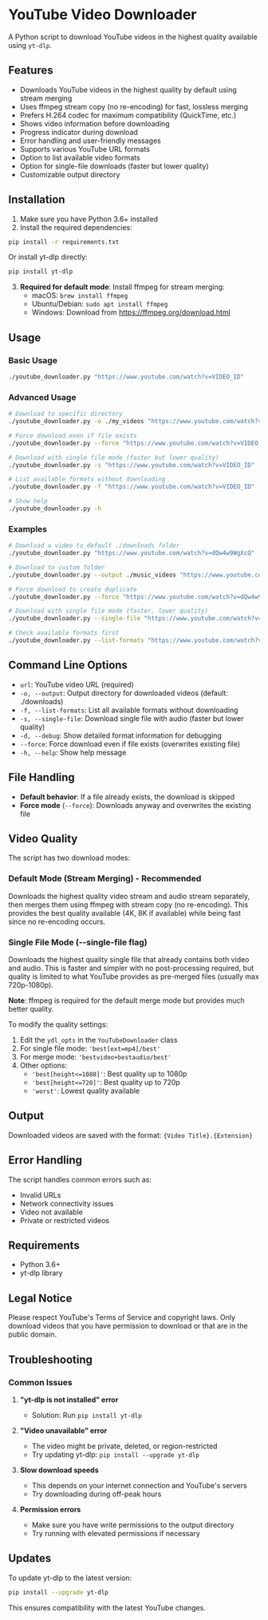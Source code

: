 # YouTube Video Downloader

A Python script to download YouTube videos in the highest quality available using `yt-dlp`.

## Features

- Downloads YouTube videos in the highest quality by default using stream merging
- Uses ffmpeg stream copy (no re-encoding) for fast, lossless merging
- Prefers H.264 codec for maximum compatibility (QuickTime, etc.)
- Shows video information before downloading
- Progress indicator during download
- Error handling and user-friendly messages
- Supports various YouTube URL formats
- Option to list available video formats
- Option for single-file downloads (faster but lower quality)
- Customizable output directory

## Installation

1. Make sure you have Python 3.6+ installed
2. Install the required dependencies:

```bash
pip install -r requirements.txt
```

Or install yt-dlp directly:

```bash
pip install yt-dlp
```

3. **Required for default mode**: Install ffmpeg for stream merging:
   - macOS: `brew install ffmpeg`
   - Ubuntu/Debian: `sudo apt install ffmpeg`
   - Windows: Download from https://ffmpeg.org/download.html

## Usage

### Basic Usage

```bash
./youtube_downloader.py "https://www.youtube.com/watch?v=VIDEO_ID"
```

### Advanced Usage

```bash
# Download to specific directory
./youtube_downloader.py -o ./my_videos "https://www.youtube.com/watch?v=VIDEO_ID"

# Force download even if file exists
./youtube_downloader.py --force "https://www.youtube.com/watch?v=VIDEO_ID"

# Download with single file mode (faster but lower quality)
./youtube_downloader.py -s "https://www.youtube.com/watch?v=VIDEO_ID"

# List available formats without downloading
./youtube_downloader.py -f "https://www.youtube.com/watch?v=VIDEO_ID"

# Show help
./youtube_downloader.py -h
```

### Examples

```bash
# Download a video to default ./downloads folder
./youtube_downloader.py "https://www.youtube.com/watch?v=dQw4w9WgXcQ"

# Download to custom folder
./youtube_downloader.py --output ./music_videos "https://www.youtube.com/watch?v=dQw4w9WgXcQ"

# Force download to create duplicate
./youtube_downloader.py --force "https://www.youtube.com/watch?v=dQw4w9WgXcQ"

# Download with single file mode (faster, lower quality)
./youtube_downloader.py --single-file "https://www.youtube.com/watch?v=dQw4w9WgXcQ"

# Check available formats first
./youtube_downloader.py --list-formats "https://www.youtube.com/watch?v=dQw4w9WgXcQ"
```

## Command Line Options

- `url`: YouTube video URL (required)
- `-o, --output`: Output directory for downloaded videos (default: ./downloads)
- `-f, --list-formats`: List all available formats without downloading
- `-s, --single-file`: Download single file with audio (faster but lower quality)
- `-d, --debug`: Show detailed format information for debugging
- `--force`: Force download even if file exists (overwrites existing file)
- `-h, --help`: Show help message

## File Handling

- **Default behavior**: If a file already exists, the download is skipped
- **Force mode** (`--force`): Downloads anyway and overwrites the existing file

## Video Quality

The script has two download modes:

### Default Mode (Stream Merging) - **Recommended**
Downloads the highest quality video stream and audio stream separately, then merges them using ffmpeg with stream copy (no re-encoding). This provides the best quality available (4K, 8K if available) while being fast since no re-encoding occurs.

### Single File Mode (--single-file flag)
Downloads the highest quality single file that already contains both video and audio. This is faster and simpler with no post-processing required, but quality is limited to what YouTube provides as pre-merged files (usually max 720p-1080p).

**Note**: ffmpeg is required for the default merge mode but provides much better quality.

To modify the quality settings:

1. Edit the `ydl_opts` in the `YouTubeDownloader` class
2. For single file mode: `'best[ext=mp4]/best'`
3. For merge mode: `'bestvideo+bestaudio/best'`
4. Other options:
   - `'best[height<=1080]'`: Best quality up to 1080p
   - `'best[height<=720]'`: Best quality up to 720p
   - `'worst'`: Lowest quality available

## Output

Downloaded videos are saved with the format: `{Video Title}.{Extension}`

## Error Handling

The script handles common errors such as:
- Invalid URLs
- Network connectivity issues
- Video not available
- Private or restricted videos

## Requirements

- Python 3.6+
- yt-dlp library

## Legal Notice

Please respect YouTube's Terms of Service and copyright laws. Only download videos that you have permission to download or that are in the public domain.

## Troubleshooting

### Common Issues

1. **"yt-dlp is not installed" error**
   - Solution: Run `pip install yt-dlp`

2. **"Video unavailable" error**
   - The video might be private, deleted, or region-restricted
   - Try updating yt-dlp: `pip install --upgrade yt-dlp`

3. **Slow download speeds**
   - This depends on your internet connection and YouTube's servers
   - Try downloading during off-peak hours

4. **Permission errors**
   - Make sure you have write permissions to the output directory
   - Try running with elevated permissions if necessary

## Updates

To update yt-dlp to the latest version:

```bash
pip install --upgrade yt-dlp
```

This ensures compatibility with the latest YouTube changes.
